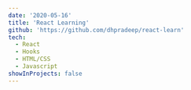 ```yaml
---
date: '2020-05-16'
title: 'React Learning'
github: 'https://github.com/dhpradeep/react-learn'
tech:
  - React
  - Hooks
  - HTML/CSS
  - Javascript
showInProjects: false
---
```

